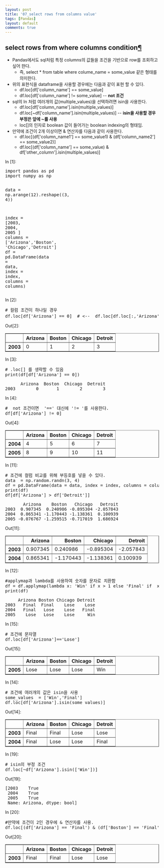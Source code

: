 ```yaml
---
layout: post
title: '07_select rows from columns value'
tags: [Pandas]
layout: default
comments: true
---
```

<div class="prompt input_prompt">
</div>
<div class="inner_cell">
<div class="text_cell_render border-box-sizing rendered_html">
<h2 id="select-rows-from-where-columns-condition">select rows from where columns condition<a class="anchor-link" href="#select-rows-from-where-columns-condition">&#182;</a></h2><ul>
<li>Pandas에서도 sql처럼 특정 columns의 값들을 조건을 기반으로 row를 조회하고 싶어 한다.  <ul>
<li>즉, select * from table where colume_name = some_value 같은 형태를 의미한다.</li>
</ul>
</li>
<li>위의 표현식을 dataframe을 사용할 경우에는 다음과 같이 표현 할 수 있다.  <ul>
<li>df.loc[df['column_name'] == some_value] </li>
<li>df.loc[df['column_name'] != some_value]     -- <strong> not 조건 </strong></li>
</ul>
</li>
<li>sql의 In 처럼 여러개의 값(multiple_values)을 선택하려면 isin을 사용한다. <ul>
<li>df.loc[df['column_name'].isin(multiple_values)]   </li>
<li>df.loc[~df['column_name'].isin(multiple_values)]    -- <strong> isin을 사용할 경우 부정은 앞에 ~를 사용   </strong> </li>
<li>loc[]의 인자로 boolean 값이 들어가는 boolean indexing의 형태임.</li>
</ul>
</li>
<li>만약에 조건이 2개 이상이면 &amp; 연산자를 다음과 같이 사용한다.<ul>
<li>df.loc[(df['column_name1'] == some_value1) &amp; (df['column_name2'] == some_value2)]</li>
<li>df.loc[(df['column_name'] == some_value) &amp; df['other_column'].isin(multiple_values)]</li>
</ul>
</li>
</ul>

</div>
</div>
</div>
<div class="cell border-box-sizing code_cell rendered">
<div class="input">
<div class="prompt input_prompt">In&nbsp;[1]:</div>
<div class="inner_cell">
    <div class="input_area">
<div class=" highlight hl-ipython3"><pre><span></span><span class="kn">import</span> <span class="nn">pandas</span> <span class="k">as</span> <span class="nn">pd</span>
<span class="kn">import</span> <span class="nn">numpy</span> <span class="k">as</span> <span class="nn">np</span>

<span class="n">data</span>  <span class="o">=</span> <span class="n">np</span><span class="o">.</span><span class="n">arange</span><span class="p">(</span><span class="mi">12</span><span class="p">)</span><span class="o">.</span><span class="n">reshape</span><span class="p">((</span><span class="mi">3</span><span class="p">,</span> <span class="mi">4</span><span class="p">))</span>

<span class="n">index</span> <span class="o">=</span> <span class="p">[</span><span class="mi">2003</span><span class="p">,</span> <span class="mi">2004</span><span class="p">,</span> <span class="mi">2005</span> <span class="p">]</span>
<span class="n">columns</span> <span class="o">=</span> <span class="p">[</span><span class="s1">&#39;Arizona&#39;</span><span class="p">,</span><span class="s1">&#39;Boston&#39;</span><span class="p">,</span> <span class="s1">&#39;Chicago&#39;</span><span class="p">,</span><span class="s1">&#39;Detroit&#39;</span><span class="p">]</span>
<span class="n">df</span> <span class="o">=</span> <span class="n">pd</span><span class="o">.</span><span class="n">DataFrame</span><span class="p">(</span><span class="n">data</span> <span class="o">=</span> <span class="n">data</span><span class="p">,</span> <span class="n">index</span> <span class="o">=</span> <span class="n">index</span><span class="p">,</span> <span class="n">columns</span> <span class="o">=</span> <span class="n">columns</span><span class="p">)</span>
</pre></div>

</div>
</div>
</div>

</div>
<div class="cell border-box-sizing code_cell rendered">
<div class="input">
<div class="prompt input_prompt">In&nbsp;[2]:</div>
<div class="inner_cell">
    <div class="input_area">
<div class=" highlight hl-ipython3"><pre><span></span><span class="c1"># 컬럼 조건이 하나일 경우</span>
<span class="n">df</span><span class="o">.</span><span class="n">loc</span><span class="p">[</span><span class="n">df</span><span class="p">[</span><span class="s1">&#39;Arizona&#39;</span><span class="p">]</span> <span class="o">==</span> <span class="mi">0</span><span class="p">]</span>  <span class="c1"># &lt;--  df.loc[df.loc[:,&#39;Arizona&#39;] == 0] 와 같은 의미</span>
</pre></div>

</div>
</div>
</div>

<div class="output_wrapper">
<div class="output">


<div class="output_area">
<div class="prompt output_prompt">Out[2]:</div>


<div class="output_html rendered_html output_subarea output_execute_result">
<div>
<style>
    .dataframe thead tr:only-child th {
        text-align: right;
    }

    .dataframe thead th {
        text-align: left;
    }

    .dataframe tbody tr th {
        vertical-align: top;
    }
</style>
<table border="1" class="dataframe">
  <thead>
    <tr style="text-align: right;">
      <th></th>
      <th>Arizona</th>
      <th>Boston</th>
      <th>Chicago</th>
      <th>Detroit</th>
    </tr>
  </thead>
  <tbody>
    <tr>
      <th>2003</th>
      <td>0</td>
      <td>1</td>
      <td>2</td>
      <td>3</td>
    </tr>
  </tbody>
</table>
</div>
</div>

</div>

</div>
</div>

</div>
<div class="cell border-box-sizing code_cell rendered">
<div class="input">
<div class="prompt input_prompt">In&nbsp;[3]:</div>
<div class="inner_cell">
    <div class="input_area">
<div class=" highlight hl-ipython3"><pre><span></span><span class="c1"># .loc[] 를 생략할 수 있음</span>
<span class="nb">print</span><span class="p">(</span><span class="n">df</span><span class="p">[</span><span class="n">df</span><span class="p">[</span><span class="s1">&#39;Arizona&#39;</span><span class="p">]</span> <span class="o">==</span> <span class="mi">0</span><span class="p">])</span> 
</pre></div>

</div>
</div>
</div>

<div class="output_wrapper">
<div class="output">


<div class="output_area">
<div class="prompt"></div>

<div class="output_subarea output_stream output_stdout output_text">
<pre>      Arizona  Boston  Chicago  Detroit
2003        0       1        2        3
</pre>
</div>
</div>

</div>
</div>

</div>
<div class="cell border-box-sizing code_cell rendered">
<div class="input">
<div class="prompt input_prompt">In&nbsp;[4]:</div>
<div class="inner_cell">
    <div class="input_area">
<div class=" highlight hl-ipython3"><pre><span></span><span class="c1">#  not 조건이면  &#39;==&#39; 대신에 &#39;!= &#39;를 사용한다.</span>
<span class="n">df</span><span class="p">[</span><span class="n">df</span><span class="p">[</span><span class="s1">&#39;Arizona&#39;</span><span class="p">]</span> <span class="o">!=</span> <span class="mi">0</span><span class="p">]</span>
</pre></div>

</div>
</div>
</div>

<div class="output_wrapper">
<div class="output">


<div class="output_area">
<div class="prompt output_prompt">Out[4]:</div>


<div class="output_html rendered_html output_subarea output_execute_result">
<div>
<style>
    .dataframe thead tr:only-child th {
        text-align: right;
    }

    .dataframe thead th {
        text-align: left;
    }

    .dataframe tbody tr th {
        vertical-align: top;
    }
</style>
<table border="1" class="dataframe">
  <thead>
    <tr style="text-align: right;">
      <th></th>
      <th>Arizona</th>
      <th>Boston</th>
      <th>Chicago</th>
      <th>Detroit</th>
    </tr>
  </thead>
  <tbody>
    <tr>
      <th>2004</th>
      <td>4</td>
      <td>5</td>
      <td>6</td>
      <td>7</td>
    </tr>
    <tr>
      <th>2005</th>
      <td>8</td>
      <td>9</td>
      <td>10</td>
      <td>11</td>
    </tr>
  </tbody>
</table>
</div>
</div>

</div>

</div>
</div>

</div>
<div class="cell border-box-sizing code_cell rendered">
<div class="input">
<div class="prompt input_prompt">In&nbsp;[11]:</div>
<div class="inner_cell">
    <div class="input_area">
<div class=" highlight hl-ipython3"><pre><span></span><span class="c1"># 조건에 컬럼 비교를 위해 부등호를 넣을 수 있다.</span>
<span class="n">data</span>  <span class="o">=</span> <span class="n">np</span><span class="o">.</span><span class="n">random</span><span class="o">.</span><span class="n">randn</span><span class="p">(</span><span class="mi">3</span><span class="p">,</span> <span class="mi">4</span><span class="p">)</span>
<span class="n">df</span> <span class="o">=</span> <span class="n">pd</span><span class="o">.</span><span class="n">DataFrame</span><span class="p">(</span><span class="n">data</span> <span class="o">=</span> <span class="n">data</span><span class="p">,</span> <span class="n">index</span> <span class="o">=</span> <span class="n">index</span><span class="p">,</span> <span class="n">columns</span> <span class="o">=</span> <span class="n">columns</span><span class="p">)</span>
<span class="nb">print</span><span class="p">(</span><span class="n">df</span><span class="p">)</span>                        
<span class="n">df</span><span class="p">[</span><span class="n">df</span><span class="p">[</span><span class="s1">&#39;Arizona&#39;</span><span class="p">]</span> <span class="o">&gt;</span> <span class="n">df</span><span class="p">[</span><span class="s1">&#39;Detroit&#39;</span><span class="p">]]</span>
</pre></div>

</div>
</div>
</div>

<div class="output_wrapper">
<div class="output">


<div class="output_area">
<div class="prompt"></div>

<div class="output_subarea output_stream output_stdout output_text">
<pre>       Arizona    Boston   Chicago   Detroit
2003  0.907345  0.240986 -0.895304 -2.057843
2004  0.865341 -1.170443 -1.138361  0.100939
2005 -0.076767 -1.259515 -0.717019  1.686924
</pre>
</div>
</div>

<div class="output_area">
<div class="prompt output_prompt">Out[11]:</div>


<div class="output_html rendered_html output_subarea output_execute_result">
<div>
<style>
    .dataframe thead tr:only-child th {
        text-align: right;
    }

    .dataframe thead th {
        text-align: left;
    }

    .dataframe tbody tr th {
        vertical-align: top;
    }
</style>
<table border="1" class="dataframe">
  <thead>
    <tr style="text-align: right;">
      <th></th>
      <th>Arizona</th>
      <th>Boston</th>
      <th>Chicago</th>
      <th>Detroit</th>
    </tr>
  </thead>
  <tbody>
    <tr>
      <th>2003</th>
      <td>0.907345</td>
      <td>0.240986</td>
      <td>-0.895304</td>
      <td>-2.057843</td>
    </tr>
    <tr>
      <th>2004</th>
      <td>0.865341</td>
      <td>-1.170443</td>
      <td>-1.138361</td>
      <td>0.100939</td>
    </tr>
  </tbody>
</table>
</div>
</div>

</div>

</div>
</div>

</div>
<div class="cell border-box-sizing code_cell rendered">
<div class="input">
<div class="prompt input_prompt">In&nbsp;[12]:</div>
<div class="inner_cell">
    <div class="input_area">
<div class=" highlight hl-ipython3"><pre><span></span><span class="c1">#applymap과 lambda를 사용하여 숫자를 문자로 치환함</span>
<span class="n">df</span> <span class="o">=</span> <span class="n">df</span><span class="o">.</span><span class="n">applymap</span><span class="p">(</span><span class="k">lambda</span> <span class="n">x</span><span class="p">:</span> <span class="s1">&#39;Win&#39;</span> <span class="k">if</span> <span class="n">x</span> <span class="o">&gt;</span> <span class="mi">1</span> <span class="k">else</span> <span class="s1">&#39;Final&#39;</span> <span class="k">if</span>  <span class="n">x</span> <span class="o">&gt;</span> <span class="mi">0</span>   <span class="k">else</span> <span class="s1">&#39;Lose&#39;</span><span class="p">)</span> 
<span class="nb">print</span><span class="p">(</span><span class="n">df</span><span class="p">)</span>
</pre></div>

</div>
</div>
</div>

<div class="output_wrapper">
<div class="output">


<div class="output_area">
<div class="prompt"></div>

<div class="output_subarea output_stream output_stdout output_text">
<pre>     Arizona Boston Chicago Detroit
2003   Final  Final    Lose    Lose
2004   Final   Lose    Lose   Final
2005    Lose   Lose    Lose     Win
</pre>
</div>
</div>

</div>
</div>

</div>
<div class="cell border-box-sizing code_cell rendered">
<div class="input">
<div class="prompt input_prompt">In&nbsp;[15]:</div>
<div class="inner_cell">
    <div class="input_area">
<div class=" highlight hl-ipython3"><pre><span></span><span class="c1"># 조건에 문자열 </span>
<span class="n">df</span><span class="o">.</span><span class="n">loc</span><span class="p">[</span><span class="n">df</span><span class="p">[</span><span class="s1">&#39;Arizona&#39;</span><span class="p">]</span><span class="o">==</span><span class="s1">&#39;Lose&#39;</span><span class="p">]</span>
</pre></div>

</div>
</div>
</div>

<div class="output_wrapper">
<div class="output">


<div class="output_area">
<div class="prompt output_prompt">Out[15]:</div>


<div class="output_html rendered_html output_subarea output_execute_result">
<div>
<style>
    .dataframe thead tr:only-child th {
        text-align: right;
    }

    .dataframe thead th {
        text-align: left;
    }

    .dataframe tbody tr th {
        vertical-align: top;
    }
</style>
<table border="1" class="dataframe">
  <thead>
    <tr style="text-align: right;">
      <th></th>
      <th>Arizona</th>
      <th>Boston</th>
      <th>Chicago</th>
      <th>Detroit</th>
    </tr>
  </thead>
  <tbody>
    <tr>
      <th>2005</th>
      <td>Lose</td>
      <td>Lose</td>
      <td>Lose</td>
      <td>Win</td>
    </tr>
  </tbody>
</table>
</div>
</div>

</div>

</div>
</div>

</div>
<div class="cell border-box-sizing code_cell rendered">
<div class="input">
<div class="prompt input_prompt">In&nbsp;[14]:</div>
<div class="inner_cell">
    <div class="input_area">
<div class=" highlight hl-ipython3"><pre><span></span><span class="c1"># 조건에 여러개의 값은 isin을 사용</span>
<span class="n">some_values</span>  <span class="o">=</span> <span class="p">[</span><span class="s1">&#39;Win&#39;</span><span class="p">,</span><span class="s1">&#39;Final&#39;</span><span class="p">]</span>
<span class="n">df</span><span class="o">.</span><span class="n">loc</span><span class="p">[</span><span class="n">df</span><span class="p">[</span><span class="s1">&#39;Arizona&#39;</span><span class="p">]</span><span class="o">.</span><span class="n">isin</span><span class="p">(</span><span class="n">some_values</span><span class="p">)]</span>  
</pre></div>

</div>
</div>
</div>

<div class="output_wrapper">
<div class="output">


<div class="output_area">
<div class="prompt output_prompt">Out[14]:</div>


<div class="output_html rendered_html output_subarea output_execute_result">
<div>
<style>
    .dataframe thead tr:only-child th {
        text-align: right;
    }

    .dataframe thead th {
        text-align: left;
    }

    .dataframe tbody tr th {
        vertical-align: top;
    }
</style>
<table border="1" class="dataframe">
  <thead>
    <tr style="text-align: right;">
      <th></th>
      <th>Arizona</th>
      <th>Boston</th>
      <th>Chicago</th>
      <th>Detroit</th>
    </tr>
  </thead>
  <tbody>
    <tr>
      <th>2003</th>
      <td>Final</td>
      <td>Final</td>
      <td>Lose</td>
      <td>Lose</td>
    </tr>
    <tr>
      <th>2004</th>
      <td>Final</td>
      <td>Lose</td>
      <td>Lose</td>
      <td>Final</td>
    </tr>
  </tbody>
</table>
</div>
</div>

</div>

</div>
</div>

</div>
<div class="cell border-box-sizing code_cell rendered">
<div class="input">
<div class="prompt input_prompt">In&nbsp;[19]:</div>
<div class="inner_cell">
    <div class="input_area">
<div class=" highlight hl-ipython3"><pre><span></span><span class="c1"># isin의 부정 조건 </span>
<span class="n">df</span><span class="o">.</span><span class="n">loc</span><span class="p">[</span><span class="o">~</span><span class="n">df</span><span class="p">[</span><span class="s1">&#39;Arizona&#39;</span><span class="p">]</span><span class="o">.</span><span class="n">isin</span><span class="p">([</span><span class="s1">&#39;Win&#39;</span><span class="p">])]</span>
</pre></div>

</div>
</div>
</div>

<div class="output_wrapper">
<div class="output">


<div class="output_area">
<div class="prompt output_prompt">Out[19]:</div>



<div class="output_text output_subarea output_execute_result">
<pre>[2003    True
 2004    True
 2005    True
 Name: Arizona, dtype: bool]</pre>
</div>

</div>

</div>
</div>

</div>
<div class="cell border-box-sizing code_cell rendered">
<div class="input">
<div class="prompt input_prompt">In&nbsp;[20]:</div>
<div class="inner_cell">
    <div class="input_area">
<div class=" highlight hl-ipython3"><pre><span></span><span class="c1">#만약에 조건이 2인 경우에 &amp; 연산자를 사용.</span>
<span class="n">df</span><span class="o">.</span><span class="n">loc</span><span class="p">[(</span><span class="n">df</span><span class="p">[</span><span class="s1">&#39;Arizona&#39;</span><span class="p">]</span> <span class="o">==</span> <span class="s1">&#39;Final&#39;</span><span class="p">)</span> <span class="o">&amp;</span> <span class="p">(</span><span class="n">df</span><span class="p">[</span><span class="s1">&#39;Boston&#39;</span><span class="p">]</span> <span class="o">==</span> <span class="s1">&#39;Final&#39;</span><span class="p">)]</span>
</pre></div>

</div>
</div>
</div>

<div class="output_wrapper">
<div class="output">


<div class="output_area">
<div class="prompt output_prompt">Out[20]:</div>


<div class="output_html rendered_html output_subarea output_execute_result">
<div>
<style>
    .dataframe thead tr:only-child th {
        text-align: right;
    }

    .dataframe thead th {
        text-align: left;
    }

    .dataframe tbody tr th {
        vertical-align: top;
    }
</style>
<table border="1" class="dataframe">
  <thead>
    <tr style="text-align: right;">
      <th></th>
      <th>Arizona</th>
      <th>Boston</th>
      <th>Chicago</th>
      <th>Detroit</th>
    </tr>
  </thead>
  <tbody>
    <tr>
      <th>2003</th>
      <td>Final</td>
      <td>Final</td>
      <td>Lose</td>
      <td>Lose</td>
    </tr>
  </tbody>
</table>
</div>
</div>

</div>

</div>
</div>

</div>
 

